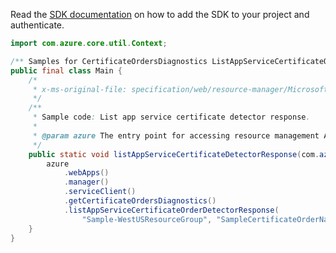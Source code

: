 Read the [SDK documentation](https://github.com/Azure/azure-sdk-for-java/blob/azure-resourcemanager_2.13.0/sdk/resourcemanager/azure-resourcemanager/README.md) on how to add the SDK to your project and authenticate.

```java
import com.azure.core.util.Context;

/** Samples for CertificateOrdersDiagnostics ListAppServiceCertificateOrderDetectorResponse. */
public final class Main {
    /*
     * x-ms-original-file: specification/web/resource-manager/Microsoft.CertificateRegistration/stable/2021-03-01/examples/Diagnostics_ListAppServiceCertificateOrderDetectorResponse.json
     */
    /**
     * Sample code: List app service certificate detector response.
     *
     * @param azure The entry point for accessing resource management APIs in Azure.
     */
    public static void listAppServiceCertificateDetectorResponse(com.azure.resourcemanager.AzureResourceManager azure) {
        azure
            .webApps()
            .manager()
            .serviceClient()
            .getCertificateOrdersDiagnostics()
            .listAppServiceCertificateOrderDetectorResponse(
                "Sample-WestUSResourceGroup", "SampleCertificateOrderName", Context.NONE);
    }
}
```

